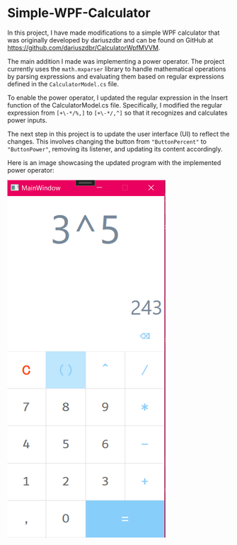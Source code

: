 # Simple-WPF-Calculator

In this project, I have made modifications to a simple WPF calculator that was originally developed by dariuszdbr and can be found on GitHub at https://github.com/dariuszdbr/CalculatorWpfMVVM.  

The main addition I made was implementing a power operator. The project currently uses the `math.mxparser` library to handle mathematical operations by parsing expressions and evaluating them based on regular expressions defined in the `CalculatorModel.cs` file.  


To enable the power operator, I updated the regular expression in the Insert function of the CalculatorModel.cs file. Specifically, I modified the regular expression from `[+\-*/%,]` to `[+\-*/,^]` so that it recognizes 
and calculates power inputs.  

The next step in this project is to update the user interface (UI) to reflect the changes.
This involves changing the button from `"ButtonPercent"` to `"ButtonPower"`, removing its listener, and updating its content accordingly.  


Here is an image showcasing the updated program with the implemented power operator:  

![Calculator with Power Operator](power_operation.png)